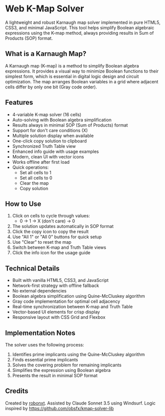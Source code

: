 # Web K-Map Solver

A lightweight and robust Karnaugh map solver implemented in pure HTML5, CSS3, and minimal JavaScript. This tool helps simplify Boolean algebraic expressions using the K-map method, always providing results in Sum of Products (SOP) format.

## What is a Karnaugh Map?

A Karnaugh map (K-map) is a method to simplify Boolean algebra expressions. It provides a visual way to minimize Boolean functions to their simplest form, which is essential in digital logic design and circuit optimization. The map arranges Boolean variables in a grid where adjacent cells differ by only one bit (Gray code order).

## Features

- 4-variable K-map solver (16 cells)
- Auto-solving with Boolean algebra simplification
- Results always in minimal SOP (Sum of Products) format
- Support for don't care conditions (X)
- Multiple solution display when available
- One-click copy solution to clipboard
- Synchronized Truth Table view
- Enhanced info guide with usage examples
- Modern, clean UI with vector icons
- Works offline after first load
- Quick operations:
  - Set all cells to 1
  - Set all cells to 0
  - Clear the map
  - Copy solution

## How to Use

1. Click on cells to cycle through values:
   - 0 → 1 → X (don't care) → 0
2. The solution updates automatically in SOP format
3. Click the copy icon to copy the result
4. Use "All 1" or "All 0" buttons for quick setup
5. Use "Clear" to reset the map
6. Switch between K-map and Truth Table views
7. Click the info icon for the usage guide

## Technical Details

- Built with vanilla HTML5, CSS3, and JavaScript
- Network-first strategy with offline fallback
- No external dependencies
- Boolean algebra simplification using Quine-McCluskey algorithm
- Gray code implementation for optimal cell adjacency
- Real-time synchronization between K-map and Truth Table
- Vector-based UI elements for crisp display
- Responsive layout with CSS Grid and Flexbox

## Implementation Notes

The solver uses the following process:
1. Identifies prime implicants using the Quine-McCluskey algorithm
2. Finds essential prime implicants
3. Solves the covering problem for remaining implicants
4. Simplifies the expression using Boolean algebra
5. Presents the result in minimal SOP format

## Credits

Created by [robonxt](https://github.com/robonxt). 
Assisted by Claude Sonnet 3.5 using Windsurf.
Logic inspired by https://github.com/obsfx/kmap-solver-lib
